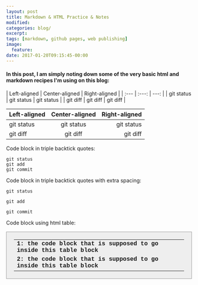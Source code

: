 ```yaml
---
layout: post
title: Markdown & HTML Practice & Notes
modified:
categories: blog/
excerpt:
tags: [markdown, github pages, web publishing]
image:
  feature:
date: 2017-01-20T09:15:45-00:00
---
```


#### In this post, I am simply noting down some of the very basic html and markdown recipes I'm using on this blog:

\| Left-aligned | Center-aligned | Right-aligned |
\| :---         |     :---:      |          ---: |
\| git status   | git status     | git status    |
\| git diff     | git diff       | git diff      |


| Left-aligned | Center-aligned | Right-aligned |
| :---         |     :---:      |          ---: |
| git status   | git status     | git status    |
| git diff     | git diff       | git diff      |


Code block in triple backtick quotes:
```
git status
git add
git commit
```

Code block in triple backtick quotes with extra spacing:
```
git status

git add

git commit
```

<style>
  .mytable 
  {
  background-color: #eee;
  border: 1px solid #999;
  display: block;
  padding: 20px;
  font-family:Consolas,Monaco,Liberation Mono,DejaVu Sans Mono,Bitstream Vera Sans Mono;
  font-weight: bold;
  }
</style>


Code block using html table:
<table class="mytable">
<tr> <td> 1: the code block that is supposed to go inside this table block </td> </tr>
<tr> <td> 2: the code block that is supposed to go inside this table block </td> </tr>
</table>
